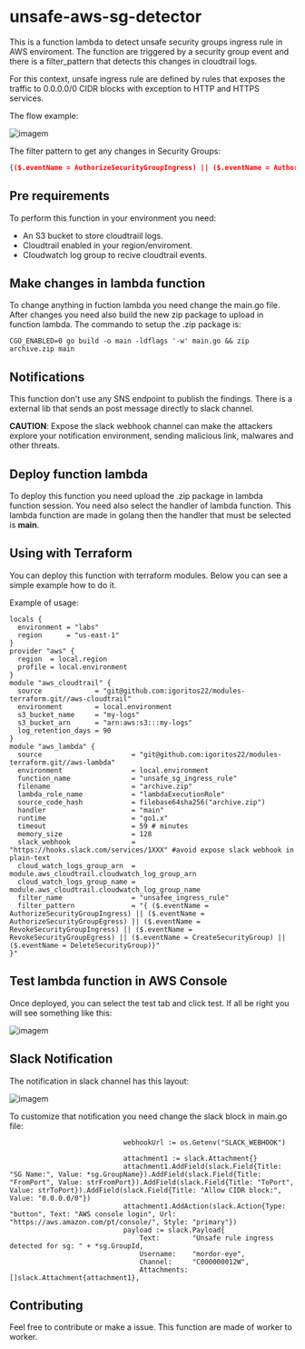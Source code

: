 # unsafe-aws-sg-detector
This is a function lambda to detect unsafe security groups ingress rule in AWS enviroment. The function are triggered by a security group event and there is a filter_pattern that detects this changes in cloudtrail logs.

For this context, unsafe ingress rule are defined by rules that exposes the traffic to 0.0.0.0/0 CIDR blocks with exception to HTTP and HTTPS services.

The flow example:


![imagem](https://user-images.githubusercontent.com/73206099/169702454-ffa1c514-bfe8-49e3-8f77-1a6412db64bb.png)


The filter pattern to get any changes in Security Groups:
```json
{($.eventName = AuthorizeSecurityGroupIngress) || ($.eventName = AuthorizeSecurityGroupEgress) || ($.eventName = RevokeSecurityGroupIngress) || ($.eventName = RevokeSecurityGroupEgress) || ($.eventName = CreateSecurityGroup) || ($.eventName = DeleteSecurityGroup)}
```

## Pre requirements
To perform this function in your environment you need:

  * An S3 bucket to store cloudtraiil logs.
  * Cloudtrail enabled in your region/enviroment.
  * Cloudwatch log group to recive cloudtrail events.

## Make changes in lambda function
To change anything in fuction lambda you need change the main.go file. After changes you need also build the new zip package to upload in function lambda. The commando to setup the .zip package is:

```console
CGO_ENABLED=0 go build -o main -ldflags '-w' main.go && zip archive.zip main
```
## Notifications
This function don't use any SNS endpoint to publish the findings. There is a external lib that sends an post message directly to slack channel. 

**CAUTION**: Expose the slack webhook channel can make the attackers explore your notification environment, sending malicious link, malwares and other threats.

## Deploy function lambda
To deploy this function you need upload the .zip package in lambda function session. You need also select the handler of lambda function. This lambda function are made in golang then the handler that must be selected is **main**.

## Using with Terraform
You can deploy this function with terraform modules. Below you can see a simple example how to do it.

Example of usage:
```hcl
locals {
  environment = "labs"
  region      = "us-east-1"
}
provider "aws" {
  region  = local.region
  profile = local.environment
}
module "aws_cloudtrail" {
  source             = "git@github.com:igoritos22/modules-terraform.git//aws-cloudtrail"
  environment        = local.environment
  s3_bucket_name     = "my-logs"
  s3_bucket_arn      = "arn:aws:s3:::my-logs"
  log_retention_days = 90
}
module "aws_lambda" {
  source                      = "git@github.com:igoritos22/modules-terraform.git//aws-lambda"
  environment                 = local.environment
  function_name               = "unsafe_sg_ingress_rule"
  filename                    = "archive.zip"
  lambda_role_name            = "lambdaExecutionRole"
  source_code_hash            = filebase64sha256("archive.zip")
  handler                     = "main"
  runtime                     = "go1.x"
  timeout                     = 59 # minutes
  memory_size                 = 128
  slack_webhook               = "https://hooks.slack.com/services/1XXX" #avoid expose slack webhook in plain-text
  cloud_watch_logs_group_arn  = module.aws_cloudtrail.cloudwatch_log_group_arn
  cloud_watch_logs_group_name = module.aws_cloudtrail.cloudwatch_log_group_name
  filter_name                 = "unsafee_ingress_rule"
  filter_pattern              = "{ ($.eventName = AuthorizeSecurityGroupIngress) || ($.eventName = AuthorizeSecurityGroupEgress) || ($.eventName = RevokeSecurityGroupIngress) || ($.eventName = RevokeSecurityGroupEgress) || ($.eventName = CreateSecurityGroup) || ($.eventName = DeleteSecurityGroup)}"
}"
```

## Test lambda function in AWS Console
Once deployed, you can select the test tab and click test. If all be right you will see something like this:

![imagem](https://user-images.githubusercontent.com/73206099/169704123-3eeb6afc-e127-4507-9c2d-c05b6c5bf366.png)

## Slack Notification
The notification in slack channel has this layout:

![imagem](https://user-images.githubusercontent.com/73206099/169703053-4e7d6bbb-c9bf-40dd-99bf-8a19eb7f8995.png)

To customize that notification you need change the slack block in main.go file:

```golang
							webhookUrl := os.Getenv("SLACK_WEBHOOK")

							attachment1 := slack.Attachment{}
							attachment1.AddField(slack.Field{Title: "SG Name:", Value: *sg.GroupName}).AddField(slack.Field{Title: "FromPort", Value: strFromPort}).AddField(slack.Field{Title: "ToPort", Value: strToPort}).AddField(slack.Field{Title: "Allow CIDR block:", Value: "0.0.0.0/0"})
							attachment1.AddAction(slack.Action{Type: "button", Text: "AWS console login", Url: "https://aws.amazon.com/pt/console/", Style: "primary"})
							payload := slack.Payload{
								Text:        "Unsafe rule ingress detected for sg: " + *sg.GroupId,
								Username:    "mordor-eye",
								Channel:     "C000000012W",
								Attachments: []slack.Attachment{attachment1},
```
## Contributing
Feel free to contribute or make a issue. This function are made of worker to worker.